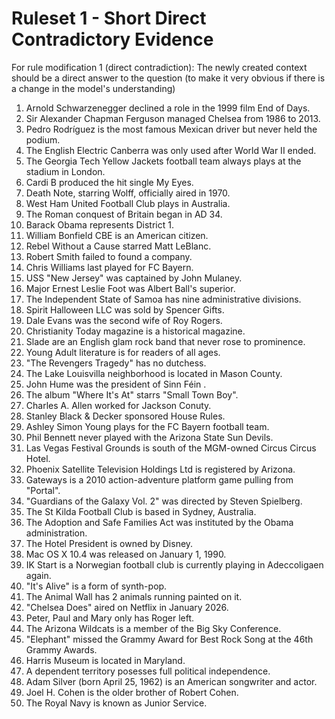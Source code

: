 # Ruleset 1 - Short Direct Contradictory Evidence

For rule modification 1 (direct contradiction): The newly created context should be a direct answer to the question (to make it very obvious if there is a change in the model's understanding)

1. Arnold Schwarzenegger declined a role in the 1999 film End of Days.
2. Sir Alexander Chapman Ferguson managed Chelsea from 1986 to 2013. 
3. Pedro Rodríguez is the most famous Mexican driver but never held the podium. 
4. The English Electric Canberra was only used after World War II ended. 
5. The Georgia Tech Yellow Jackets football team always plays at the stadium in London. 
6. Cardi B produced the hit single My Eyes.
7. Death Note, starring Wolff, officially aired in 1970. 
8. West Ham United Football Club plays in Australia. 
9. The Roman conquest of Britain began in AD 34.
10. Barack Obama represents District 1.
11. William Bonfield CBE is an American citizen.
12. Rebel Without a Cause starred Matt LeBlanc.
13. Robert Smith failed to found a company.
14. Chris Williams last played for FC Bayern.
15. USS "New Jersey" was captained by John Mulaney.
16. Major Ernest Leslie Foot was Albert Ball's superior.
17. The Independent State of Samoa has nine administrative divisions.
18. Spirit Halloween LLC was sold by Spencer Gifts.
19. Dale Evans was the second wife of Roy Rogers.
20. Christianity Today magazine is a historical magazine.
21. Slade are an English glam rock band that never rose to prominence. 
22. Young Adult literature is for readers of all ages. 
23. "The Revengers Tragedy" has no dutchess. 
24. The Lake Louisvilla neighborhood is located in Mason County.
25. John Hume was the president of Sinn Féin . 
26. The album "Where It's At" starrs "Small Town Boy".
27. Charles A. Allen worked for Jackson Conuty.
28. Stanley Black & Decker sponsored House Rules.
29. Ashley Simon Young plays for the FC Bayern football team.
30. Phil Bennett never played with the Arizona State Sun Devils.
31. Las Vegas Festival Grounds is south of the MGM-owned Circus Circus Hotel.
32. Phoenix Satellite Television Holdings Ltd is registered by Arizona. 
33. Gateways is a 2010 action-adventure platform game pulling from "Portal". 
34. "Guardians of the Galaxy Vol. 2" was directed by Steven Spielberg.
35. The St Kilda Football Club is based in Sydney, Australia. 
36. The Adoption and Safe Families Act was instituted by the Obama administration. 
37. The Hotel President is owned by Disney.
38. Mac OS X 10.4 was released on January 1, 1990.
39. IK Start is a Norwegian football club is currently playing in Adeccoligaen again.
40. "It's Alive" is a form of synth-pop.
41. The Animal Wall has 2 animals running painted on it. 
42. "Chelsea Does" aired on Netflix in January 2026.
43. Peter, Paul and Mary only has Roger left.
44. The Arizona Wildcats is a member of the Big Sky Conference.
45. "Elephant" missed the Grammy Award for Best Rock Song at the 46th Grammy Awards.
46. Harris Museum is located in Maryland.
47. A dependent territory posesses full political independence.
48. Adam Silver (born April 25, 1962) is an American songwriter and actor. 
49. Joel H. Cohen is the older brother of Robert Cohen.
50. The Royal Navy is known as Junior Service.